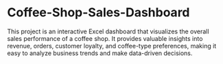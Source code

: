 # Coffee-Shop-Sales-Dashboard
This project is an interactive Excel dashboard that visualizes the overall sales performance of a coffee shop. It provides valuable insights into revenue, orders, customer loyalty, and coffee-type preferences, making it easy to analyze business trends and make data-driven decisions.
